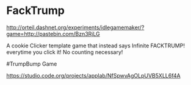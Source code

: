 # FackTrump
http://orteil.dashnet.org/experiments/idlegamemaker/?game=http://pastebin.com/Bzn3RjLG


A cookie Clicker template game that instead says Infinite FACKTRUMP! everytime you click it!
No counting necessary!


#TrumpBump Game

https://studio.code.org/projects/applab/NfSpwvAgOLpUVB5XLL6f4A

